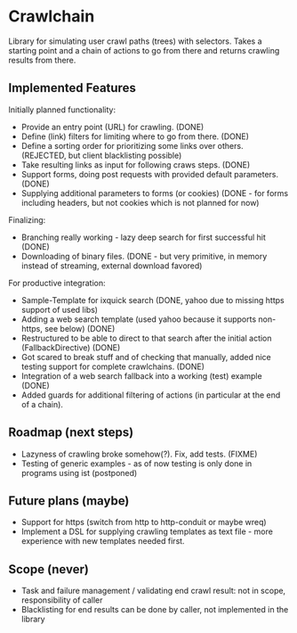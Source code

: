 Crawlchain
==========

Library for simulating user crawl paths (trees) with selectors. Takes a starting point and a chain of actions to go from there and returns crawling results from there.

Implemented Features
--------------------

Initially planned functionality:
- Provide an entry point (URL) for crawling. (DONE)
- Define (link) filters for limiting where to go from there. (DONE)
- Define a sorting order for prioritizing some links over others. (REJECTED, but client blacklisting possible)
- Take resulting links as input for following craws steps. (DONE)
- Support forms, doing post requests with provided default parameters. (DONE)
- Supplying additional parameters to forms (or cookies) (DONE - for forms including headers, but not cookies which is not planned for now)

Finalizing:
- Branching really working - lazy deep search for first successful hit (DONE)
- Downloading of binary files. (DONE - but very primitive, in memory instead of streaming, external download favored)

For productive integration:
- Sample-Template for ixquick search (DONE, yahoo due to missing https support of used libs)
- Adding a web search template (used yahoo because it supports non-https, see below) (DONE)
- Restructured to be able to direct to that search after the initial action (FallbackDirective) (DONE)
- Got scared to break stuff and of checking that manually, added nice testing support for complete crawlchains. (DONE)
- Integration of a web search fallback into a working (test) example (DONE)
- Added guards for additional filtering of actions (in particular at the end of a chain).

Roadmap (next steps)
--------------------
- Lazyness of crawling broke somehow(?). Fix, add tests. (FIXME)
- Testing of generic examples - as of now testing is only done in programs using ist (postponed)

Future plans (maybe)
--------------------
- Support for https (switch from http to http-conduit or maybe wreq)
- Implement a DSL for supplying crawling templates as text file - more experience with new templates needed first.

Scope (never)
-------------
- Task and failure management / validating end crawl result: not in scope, responsibility of caller
- Blacklisting for end results can be done by caller, not implemented in the library

